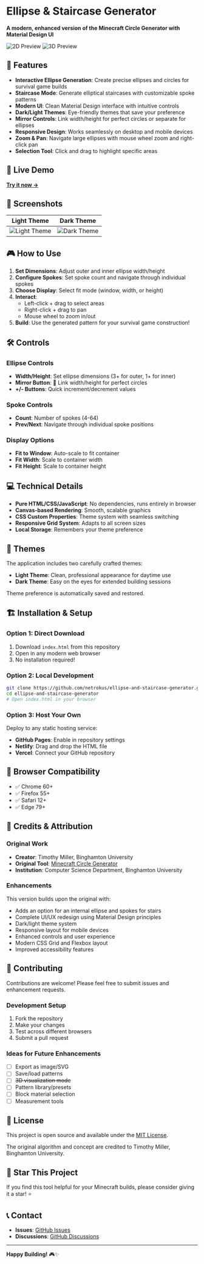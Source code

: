 # Ellipse & Staircase Generator

**A modern, enhanced version of the Minecraft Circle Generator with Material Design UI**

![2D Preview](https://github.com/netrokus/ellipse-and-staircase-generator/blob/main/screenshots/dark-theme.png)
![3D Preview](https://github.com/netrokus/ellipse-and-staircase-generator/blob/main/screenshots/3D%20Preview.png)

## 🌟 Features

- **Interactive Ellipse Generation**: Create precise ellipses and circles for survival game builds
- **Staircase Mode**: Generate elliptical staircases with customizable spoke patterns
- **Modern UI**: Clean Material Design interface with intuitive controls
- **Dark/Light Themes**: Eye-friendly themes that save your preference
- **Mirror Controls**: Link width/height for perfect circles or separate for ellipses
- **Responsive Design**: Works seamlessly on desktop and mobile devices
- **Zoom & Pan**: Navigate large ellipses with mouse wheel zoom and right-click pan
- **Selection Tool**: Click and drag to highlight specific areas

## 🚀 Live Demo

**[Try it now →](https://netrokus.github.io/ellipse-and-staircase-generator/)**

## 📱 Screenshots

| Light Theme | Dark Theme |
|-------------|------------|
| ![Light Theme](https://github.com/netrokus/ellipse-and-staircase-generator/blob/main/screenshots/light-theme.png) | ![Dark Theme](https://github.com/netrokus/ellipse-and-staircase-generator/blob/main/screenshots/dark-theme.png) |

## 🎮 How to Use

1. **Set Dimensions**: Adjust outer and inner ellipse width/height
2. **Configure Spokes**: Set spoke count and navigate through individual spokes
3. **Choose Display**: Select fit mode (window, width, or height)
4. **Interact**: 
   - Left-click + drag to select areas
   - Right-click + drag to pan
   - Mouse wheel to zoom in/out
5. **Build**: Use the generated pattern for your survival game construction!

## 🛠️ Controls

### Ellipse Controls
- **Width/Height**: Set ellipse dimensions (3+ for outer, 1+ for inner)
- **Mirror Button**: 🔗 Link width/height for perfect circles
- **+/- Buttons**: Quick increment/decrement values

### Spoke Controls
- **Count**: Number of spokes (4-64)
- **Prev/Next**: Navigate through individual spoke positions

### Display Options
- **Fit to Window**: Auto-scale to fit container
- **Fit Width**: Scale to container width
- **Fit Height**: Scale to container height

## 💻 Technical Details

- **Pure HTML/CSS/JavaScript**: No dependencies, runs entirely in browser
- **Canvas-based Rendering**: Smooth, scalable graphics
- **CSS Custom Properties**: Theme system with seamless switching
- **Responsive Grid System**: Adapts to all screen sizes
- **Local Storage**: Remembers your theme preference

## 🎨 Themes

The application includes two carefully crafted themes:

- **Light Theme**: Clean, professional appearance for daytime use
- **Dark Theme**: Easy on the eyes for extended building sessions

Theme preference is automatically saved and restored.

## 🏗️ Installation & Setup

### Option 1: Direct Download
1. Download `index.html` from this repository
2. Open in any modern web browser
3. No installation required!

### Option 2: Local Development
```bash
git clone https://github.com/netrokus/ellipse-and-staircase-generator.git
cd ellipse-and-staircase-generator
# Open index.html in your browser
```

### Option 3: Host Your Own
Deploy to any static hosting service:
- **GitHub Pages**: Enable in repository settings
- **Netlify**: Drag and drop the HTML file
- **Vercel**: Connect your GitHub repository

## 🔧 Browser Compatibility

- ✅ Chrome 60+
- ✅ Firefox 55+
- ✅ Safari 12+
- ✅ Edge 79+

## 📜 Credits & Attribution

### Original Work
- **Creator**: Timothy Miller, Binghamton University
- **Original Tool**: [Minecraft Circle Generator](https://www.cs.binghamton.edu/~millerti/circlegen.html)
- **Institution**: Computer Science Department, Binghamton University

### Enhancements
This version builds upon the original with:
- Adds an option for an internal ellipse and spokes for stairs
- Complete UI/UX redesign using Material Design principles
- Dark/light theme system
- Responsive layout for mobile devices
- Enhanced controls and user experience
- Modern CSS Grid and Flexbox layout
- Improved accessibility features

## 🤝 Contributing

Contributions are welcome! Please feel free to submit issues and enhancement requests.

### Development Setup
1. Fork the repository
2. Make your changes
3. Test across different browsers
4. Submit a pull request

### Ideas for Future Enhancements
- [ ] Export as image/SVG
- [ ] Save/load patterns
- [ ] ~~3D visualization mode~~
- [ ] Pattern library/presets
- [ ] Block material selection
- [ ] Measurement tools

## 📄 License

This project is open source and available under the [MIT License](LICENSE).

The original algorithm and concept are credited to Timothy Miller, Binghamton University.

## 🌟 Star This Project

If you find this tool helpful for your Minecraft builds, please consider giving it a star! ⭐

## 📞 Contact

- **Issues**: [GitHub Issues](https://github.com/netrokus/ellipse-generator/issues)
- **Discussions**: [GitHub Discussions](https://github.com/netrokus/ellipse-generator/discussions)

---

**Happy Building!** 🎮✨
